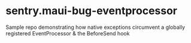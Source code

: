# sentry.maui-bug-eventprocessor
Sample repo demonstrating how native exceptions circumvent a globally registered EventProcessor &amp; the BeforeSend hook
